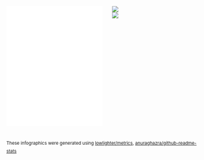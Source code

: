 <!--
**pulnip/pulnip** is a ✨ _special_ ✨ repository because its `README.md` (this file) appears on your GitHub profile.

Here are some ideas to get you started:

- 🔭 I’m currently working on ...
- 🌱 I’m currently learning ...
- 👯 I’m looking to collaborate on ...
- 🤔 I’m looking for help with ...
- 💬 Ask me about ...
- 📫 How to reach me: ...
- 😄 Pronouns: ...
- ⚡ Fun fact: ...
-->

[<img align="left" width="50%" src="/github-metrics.svg" alt="Metrics">](https://github.com/lowlighter/metrics)
[<img align="right" width="45%" src="https://github-readme-stats.vercel.app/api?username=pulnip">](https://github.com/anuraghazra/github-readme-stats)
[<img align="right" width="45%" src="https://github-readme-stats.vercel.app/api/top-langs/?username=pulnip&langs_count=6&layout=compact">](https://github.com/anuraghazra/github-readme-stats)

[<img width="100%" height="1" src="/placeholder.svg">](#)

<sub>These infographics were generated using [lowlighter/metrics](https://github.com/lowlighter/metrics), [anuraghazra/github-readme-stats](https://github.com/anuraghazra/github-readme-stats)</sub>
